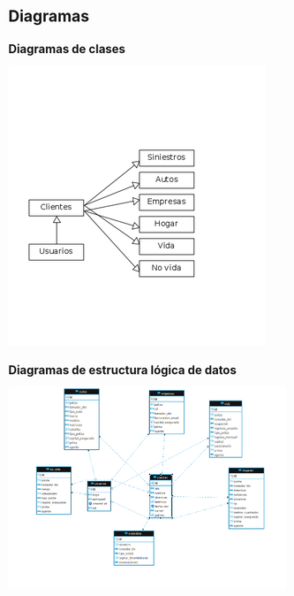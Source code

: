 # Diagramas

## Diagramas de clases

![](./images/Diagrama.png)

## Diagramas de estructura lógica de datos

![Diagramas de estructura](./images/diagrama2.png)
